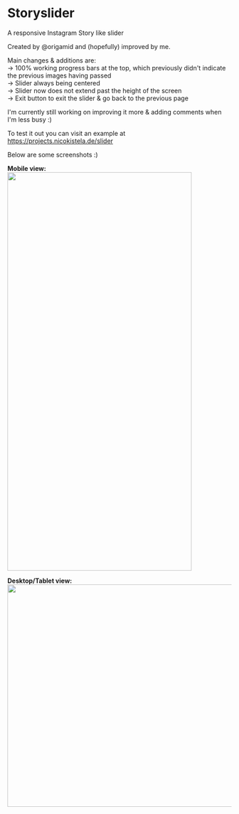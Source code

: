 # Storyslider
A responsive Instagram Story like slider

Created by @origamid and (hopefully) improved by me.

Main changes & additions are: <br/>
-> 100% working progress bars at the top, which previously didn't indicate the previous images having passed <br/>
-> Slider always being centered <br/>
-> Slider now does not extend past the height of the screen <br/> 
-> Exit button to exit the slider & go back to the previous page <br/>

I'm currently still working on improving it more & adding comments when I'm less busy :)

To test it out you can visit an example at https://projects.nicokistela.de/slider


Below are some screenshots :)
</br>

<strong>Mobile view: </strong> </br>
<img src="https://user-images.githubusercontent.com/104937898/166821963-b9e66f66-8c8d-4793-9bd7-4657e33cd02a.jpg" width="414" height="896">




<strong>Desktop/Tablet view: </strong> </br>
<img src="https://user-images.githubusercontent.com/104937898/166820599-6901c3a4-0691-4f43-b51f-9fb4693b6c28.png" width="700" height="500">
